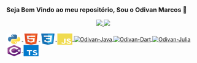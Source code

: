### Seja Bem Vindo ao meu repositório, Sou o Odivan Marcos 👋

<!--
**odivanmarco/odivanmarco** is a ✨ _special_ ✨ repository because its `README.md` (this file) appears on your GitHub profile.

Here are some ideas to get you started:

- 🌐 Desenvolver Web 
- 💻 Desde muito novo apaixonado por tecnologia 
- 🧰 Carrego uma bagagem grande de linguagens de programação C/C++/C#,Dart,Java,JavaScript, Julia e Python.
- 🎓 Ensino Superior pela UFVJM 
- 🌱 Estudando a fundo aplicações Web
- 🦾 Interessado em inteligência artificial e aprendizado de máquina
-->

<div align="center">
  <a href="https://github.com/odivanmarco">
  <img height="180em" src="https://github-readme-stats.vercel.app/api?username=odivanmarco&show_icons=true&theme=dracula&include_all_commits=true&count_private=true"/>
  <img height="180em" src="https://github-readme-stats.vercel.app/api/top-langs/?username=odivanmarco&layout=compact&langs_count=7&theme=dracula"/>
</div>

<div style="display: inline_block"><br>
    <img align="center" alt="Odivan-Python" height="30" width="40" src="https://raw.githubusercontent.com/devicons/devicon/master/icons/python/python-original.svg">
    <img align="center" alt="Odivan-HTML" height="30" width="40" src="https://raw.githubusercontent.com/devicons/devicon/master/icons/html5/html5-original.svg">
    <img align="center" alt="Odivan-CSS" height="30" width="40" src="https://raw.githubusercontent.com/devicons/devicon/master/icons/css3/css3-original.svg">
    <img align="center" alt="Odivan-Js" height="30" width="40" src="https://raw.githubusercontent.com/devicons/devicon/master/icons/javascript/javascript-plain.svg">
    <img align="center" alt="Odivan-Java" height="30" width="40" src="https://cdn.jsdelivr.net/gh/devicons/devicon/icons/java/java-original.svg">
    <img align="center" alt="Odivan-Dart" height="30" width="40" src="https://cdn.jsdelivr.net/gh/devicons/devicon/icons/dart/dart-original.svg">
    <img align="center" alt="Odivan-Julia" height="30" width="40" src="https://cdn.jsdelivr.net/gh/devicons/devicon/icons/julia/julia-original.svg">
    <img align="center" alt="Odivan-Csharp" height="30" width="40" src="https://raw.githubusercontent.com/devicons/devicon/master/icons/csharp/csharp-original.svg">
    <img align="center" alt="Odivan-Ts" height="30" width="40" src="https://raw.githubusercontent.com/devicons/devicon/master/icons/typescript/typescript-plain.svg">
  </div>
  
